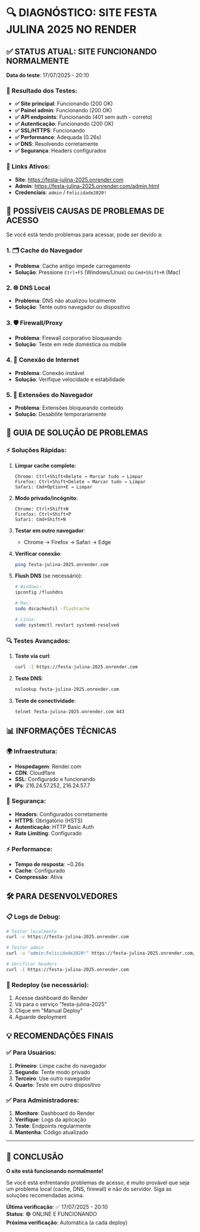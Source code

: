 # 🔍 DIAGNÓSTICO: SITE FESTA JULINA 2025 NO RENDER

## ✅ STATUS ATUAL: SITE FUNCIONANDO NORMALMENTE

**Data do teste**: 17/07/2025 - 20:10

### 🎯 Resultado dos Testes:
- **✅ Site principal**: Funcionando (200 OK)
- **✅ Painel admin**: Funcionando (200 OK)
- **✅ API endpoints**: Funcionando (401 sem auth - correto)
- **✅ Autenticação**: Funcionando (200 OK)
- **✅ SSL/HTTPS**: Funcionando
- **✅ Performance**: Adequada (0.26s)
- **✅ DNS**: Resolvendo corretamente
- **✅ Segurança**: Headers configurados

### 🔗 Links Ativos:
- **Site**: https://festa-julina-2025.onrender.com
- **Admin**: https://festa-julina-2025.onrender.com/admin.html
- **Credenciais**: `admin` / `Felicidade2020!`

## 🚨 POSSÍVEIS CAUSAS DE PROBLEMAS DE ACESSO

Se você está tendo problemas para acessar, pode ser devido a:

### 1. 🗂️ Cache do Navegador
- **Problema**: Cache antigo impede carregamento
- **Solução**: Pressione `Ctrl+F5` (Windows/Linux) ou `Cmd+Shift+R` (Mac)

### 2. 🌐 DNS Local
- **Problema**: DNS não atualizou localmente
- **Solução**: Tente outro navegador ou dispositivo

### 3. 🛡️ Firewall/Proxy
- **Problema**: Firewall corporativo bloqueando
- **Solução**: Teste em rede doméstica ou mobile

### 4. 📶 Conexão de Internet
- **Problema**: Conexão instável
- **Solução**: Verifique velocidade e estabilidade

### 5. 🔌 Extensões do Navegador
- **Problema**: Extensões bloqueando conteúdo
- **Solução**: Desabilite temporariamente

## 🔧 GUIA DE SOLUÇÃO DE PROBLEMAS

### ⚡ Soluções Rápidas:

1. **Limpar cache completo**:
   ```
   Chrome: Ctrl+Shift+Delete → Marcar tudo → Limpar
   Firefox: Ctrl+Shift+Delete → Marcar tudo → Limpar
   Safari: Cmd+Option+E → Limpar
   ```

2. **Modo privado/incógnito**:
   ```
   Chrome: Ctrl+Shift+N
   Firefox: Ctrl+Shift+P
   Safari: Cmd+Shift+N
   ```

3. **Testar em outro navegador**:
   - Chrome → Firefox → Safari → Edge

4. **Verificar conexão**:
   ```bash
   ping festa-julina-2025.onrender.com
   ```

5. **Flush DNS** (se necessário):
   ```bash
   # Windows:
   ipconfig /flushdns
   
   # Mac:
   sudo dscacheutil -flushcache
   
   # Linux:
   sudo systemctl restart systemd-resolved
   ```

### 🔍 Testes Avançados:

1. **Teste via curl**:
   ```bash
   curl -I https://festa-julina-2025.onrender.com
   ```

2. **Teste DNS**:
   ```bash
   nslookup festa-julina-2025.onrender.com
   ```

3. **Teste de conectividade**:
   ```bash
   telnet festa-julina-2025.onrender.com 443
   ```

## 📊 INFORMAÇÕES TÉCNICAS

### 🌍 Infraestrutura:
- **Hospedagem**: Render.com
- **CDN**: Cloudflare
- **SSL**: Configurado e funcionando
- **IPs**: 216.24.57.252, 216.24.57.7

### 🔐 Segurança:
- **Headers**: Configurados corretamente
- **HTTPS**: Obrigatório (HSTS)
- **Autenticação**: HTTP Basic Auth
- **Rate Limiting**: Configurado

### ⚡ Performance:
- **Tempo de resposta**: ~0.26s
- **Cache**: Configurado
- **Compressão**: Ativa

## 🛠️ PARA DESENVOLVEDORES

### 📋 Logs de Debug:
```bash
# Testar localmente
curl -v https://festa-julina-2025.onrender.com

# Testar admin
curl -u "admin:Felicidade2020!" https://festa-julina-2025.onrender.com/dados

# Verificar headers
curl -I https://festa-julina-2025.onrender.com
```

### 🔄 Redeploy (se necessário):
1. Acesse dashboard do Render
2. Vá para o serviço "festa-julina-2025"
3. Clique em "Manual Deploy"
4. Aguarde deployment

## 💡 RECOMENDAÇÕES FINAIS

### ✅ Para Usuários:
1. **Primeiro**: Limpe cache do navegador
2. **Segundo**: Tente modo privado
3. **Terceiro**: Use outro navegador
4. **Quarto**: Teste em outro dispositivo

### ✅ Para Administradores:
1. **Monitore**: Dashboard do Render
2. **Verifique**: Logs da aplicação
3. **Teste**: Endpoints regularmente
4. **Mantenha**: Código atualizado

---

## 🎉 CONCLUSÃO

**O site está funcionando normalmente!** 

Se você está enfrentando problemas de acesso, é muito provável que seja um problema local (cache, DNS, firewall) e não do servidor. Siga as soluções recomendadas acima.

**Última verificação**: ✅ 17/07/2025 - 20:10  
**Status**: 🟢 ONLINE E FUNCIONANDO  
**Próxima verificação**: Automática (a cada deploy)
